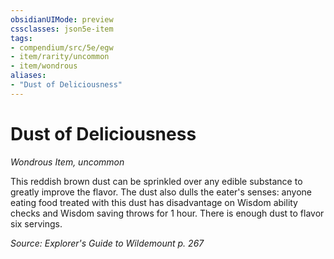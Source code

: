 ```yaml
---
obsidianUIMode: preview
cssclasses: json5e-item
tags:
- compendium/src/5e/egw
- item/rarity/uncommon
- item/wondrous
aliases: 
- "Dust of Deliciousness"
---
```

# Dust of Deliciousness
*Wondrous Item, uncommon*  


This reddish brown dust can be sprinkled over any edible substance to greatly improve the flavor. The dust also dulls the eater's senses: anyone eating food treated with this dust has disadvantage on Wisdom ability checks and Wisdom saving throws for 1 hour. There is enough dust to flavor six servings.

*Source: Explorer's Guide to Wildemount p. 267*
